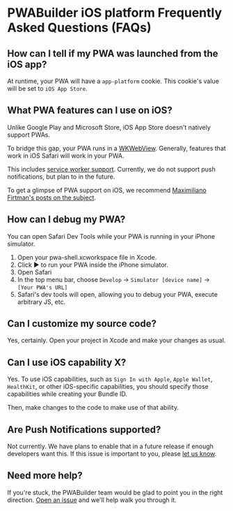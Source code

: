 ﻿# PWABuilder iOS platform Frequently Asked Questions (FAQs)

## How can I tell if my PWA was launched from the iOS app?

At runtime, your PWA will have a `app-platform` cookie. This cookie's value will be set to `iOS App Store`.

## What PWA features can I use on iOS?

Unlike Google Play and Microsoft Store, iOS App Store doesn't natively support PWAs.

To bridge this gap, your PWA runs in a [WKWebView](https://developer.apple.com/documentation/webkit/wkwebview). Generally, features that work in iOS Safari will work in your PWA.

This includes [service worker support](https://love2dev.com/blog/apple-ships-service-workers/). Currently, we do not support push notifications, but plan to in the future.

To get a glimpse of PWA support on iOS, we recommend [Maximiliano Firtman's posts on the subject](https://firt.dev/tags/ios/).

## How can I debug my PWA?

You can open Safari Dev Tools while your PWA is running in your iPhone simulator.

1. Open your pwa-shell.xcworkspace file in Xcode.
2. Click ▶ to run your PWA inside the iPhone simulator.
3. Open Safari
4. In the top menu bar, choose `Develop` -> `Simulator [device name]` -> `[Your PWA's URL]`
5. Safari's dev tools will open, allowing you to debug your PWA, execute arbitrary JS, etc.

## Can I customize my source code?

Yes, certainly. Open your project in Xcode and make your changes as usual.

## Can I use iOS capability X?

Yes. To use iOS capabilities, such as `Sign In with Apple`, `Apple Wallet`, `HealthKit`, or other iOS-specific capabilities, you should specify those capabilities while creating your Bundle ID.

Then, make changes to the code to make use of that ability.

## Are Push Notifications supported?

Not currently. We have plans to enable that in a future release if enough developers want this. If this issue is important to you, please [let us know](https://github.com/pwa-builder/PWABuilder/issues/new?assignees=&labels=enhancement%20%3Asparkles%3A,ios-platform&body=I%20would%20like%20to%20see%20PWABuilder%20iOS%20platform%20support%20push%20notifications.&title=ios%20push%20notifications).

## Need more help?

If you're stuck, the PWABuilder team would be glad to point you in the right direction. [Open an issue](https://github.com/pwa-builder/PWABuilder/issues/new?assignees=&labels=ios-platform,question%20%3Agrey_question%3A&body=Type%20your%20question%20here.%20Please%20include%20the%20URL%20to%20your%20PWA.%0A%0A%3E%20If%20my%20answer%20was%20in%20the%20docs%20all%20along%2C%20I%20promise%20to%20give%20%245%20USD%20to%20charity.) and we'll help walk you through it.